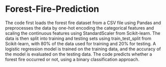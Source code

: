 # Forest-Fire-Prediction


The code first loads the forest fire dataset from a CSV file using Pandas and preprocesses the data by one-hot encoding the categorical features and scaling the continuous features using StandardScaler from Scikit-learn. The data is then split into training and testing sets using train_test_split from Scikit-learn, with 80% of the data used for training and 20% for testing. A logistic regression model is trained on the training data, and the accuracy of the model is evaluated on the testing data. The code predicts whether a forest fire occurred or not, using a binary classification approach.
